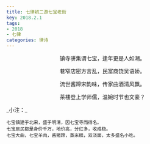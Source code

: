 ```yaml
---
title: 七律初二游七宝老街
key: 2018.2.1
tags: 
- 2018
- 七律
categories: 律诗
---
```


<p align="center">镇寺骈集谓七宝，逢年更是人如潮。
</p>
<p align="center">巷窄店密方言乱，民富商饶吴语娇。
</p>
<p align="center">流世酱蹄宋韵味，传家曲酒清风飘。
</p>
<p align="center">茶楼登上学师儒，温婉时节也文豪？
</p>
_小注：_

```
七宝镇建于北宋，盛于明清，因七宝寺而得名。
七宝居民都是身价千万，地价高，分红多，收成稳。
七宝大曲，七宝羊肉，酱猪蹄，蒸米糕，双浇面，太多盛名小吃。
```